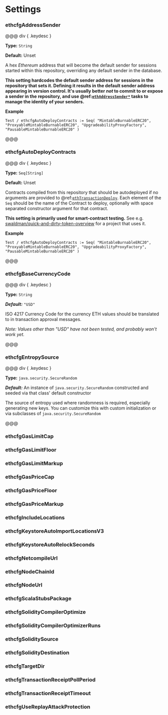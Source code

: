 # Settings

### ethcfgAddressSender

@@@ div { .keydesc }

**Type:** `String`

**Default:** Unset

A hex _Ethereum_ address that will become the default sender for sessions started within this repository, overriding any default sender in the database.

**This setting hardcodes the default sender address for sessions in the repository that sets it. Defining it results in the default sender address appearing in version control.
It's usually better _not_ to commit to or expose a sender in the repository, and use @ref:[`ethAddressSender*`](../tasks/eth/address/sender.md) tasks to manage the identity of your senders.**

**Example**
```
Test / ethcfgAutoDeployContracts := Seq( "MintableBurnableERC20", "ProxyableMintableBurnableERC20", "UpgradeabilityProxyFactory", "PausableMintableBurnableERC20" )
```

@@@

### ethcfgAutoDeployContracts

@@@ div { .keydesc }

**Type:** `Seq[String]`

**Default:** Unset

Contracts compiled from this repository that should be autodeployed if no arguments are provided to @ref:[`ethTransactionDeploy`](../tasks/eth/transaction/index.md#ethtransactiondeploy).
Each element of the `Seq` should be the name of the Contract to deploy, optionally with space separated constructor argument for that contract.

**This setting is primarily used for smart-contract testing.** See e.g. [swaldman/quick-and-dirty-token-overview](https://github.com/swaldman/quick-and-dirty-token-overview) for a project that uses it.

**Example**
```
Test / ethcfgAutoDeployContracts := Seq( "MintableBurnableERC20", "ProxyableMintableBurnableERC20", "UpgradeabilityProxyFactory", "PausableMintableBurnableERC20" )
```

@@@

### ethcfgBaseCurrencyCode

@@@ div { .keydesc }

**Type:** `String`

***Default:*** `"USD"`

ISO 4217 Currency Code for the currency ETH values should be translated to in transaction approval messages.

_Note: Values other than "USD" have not been tested, and probably won't work yet._

@@@

### ethcfgEntropySource                 

@@@ div { .keydesc }

**Type:** `java.security.SecureRandom`

***Default:*** An instance of `java.security.SecureRandom` constructed and seeded via that class' default constructor

The source of entropy used where randomness is required, especially generating new keys. You can customize this
with custom initialization or via subclasses of `java.security.SecureRandom`

@@@

### ethcfgGasLimitCap                   

### ethcfgGasLimitFloor                 

### ethcfgGasLimitMarkup                

### ethcfgGasPriceCap                   

### ethcfgGasPriceFloor                 

### ethcfgGasPriceMarkup                

### ethcfgIncludeLocations              

### ethcfgKeystoreAutoImportLocationsV3 

### ethcfgKeystoreAutoRelockSeconds     

### ethcfgNetcompileUrl                 

### ethcfgNodeChainId                   

### ethcfgNodeUrl                       

### ethcfgScalaStubsPackage             

### ethcfgSolidityCompilerOptimize      

### ethcfgSolidityCompilerOptimizerRuns 

### ethcfgSoliditySource                

### ethcfgSolidityDestination           

### ethcfgTargetDir                     

### ethcfgTransactionReceiptPollPeriod  

### ethcfgTransactionReceiptTimeout     

### ethcfgUseReplayAttackProtection     
